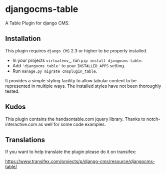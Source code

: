 djangocms-table
===============

A Table Plugin for django CMS.


Installation
------------

This plugin requires `django CMS` 2.3 or higher to be properly installed.

* In your projects `virtualenv`_, run ``pip install djangocms-table``.
* Add ``'djangocms_table'`` to your ``INSTALLED_APPS`` setting.
* Run ``manage.py migrate cmsplugin_table``.

It provides a simple styling facility to allow tabular content to be
represented in multiple ways. The installed styles have not been
thoroughly tested.

Kudos
-----

This plugin contains the handsontable.com jquery library.
Thanks to notch-interactive.com as well for some code examples.


Translations
------------

If you want to help translate the plugin please do it on transifex:

https://www.transifex.com/projects/p/django-cms/resource/djangocms-table/


